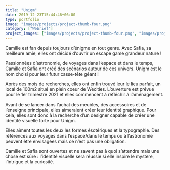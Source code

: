 ```yaml
---
title: "Unigm"
date: 2019-12-23T15:44:46+06:00
type: portfolio
image: "images/projects/project-thumb-four.png"
category: ["Webrief"]
project_images: ["images/projects/project-thumb-four.png", "images/projects/project-thumb-four.png"]
---
```


Camille est fan depuis toujours d’énigme en tout genre. Avec Safia, sa meilleure amie, elles ont décidé d’ouvrir un escape game grandeur nature !

Passionnées d’astronomie, de voyages dans l’espace et dans le temps, Camille et Safia ont créé des scénarios autour de ces univers. Unigm est le nom choisi pour leur futur casse-tête géant !

Après des mois de recherches, elles ont enfin trouvé leur le lieu parfait, un local de 100m2 situé en plein coeur de Wecities. L’ouverture est prévue pour le 1er trimestre 2021 et elles commencent à réfléchir à l’aménagement.

Avant de se lancer dans l’achat des meubles, des accessoires et de l’enseigne principale, elles aimeraient créer leur identité graphique. Pour cela, elles sont donc à la recherche d’un designer capable de créer une identité visuelle forte pour Unigm.

Elles aiment toutes les deux les formes ésotériques et la typographie. Des références aux voyages dans l’espace/dans le temps ou à l’astronomie peuvent être envisagées mais ce n’est pas une obligation.

Camille et Safia sont ouvertes et ne savent pas à quoi s’attendre mais une chose est sûre : l’identité visuelle sera réussie si elle inspire le mystère, l’intrigue et la curiosité.